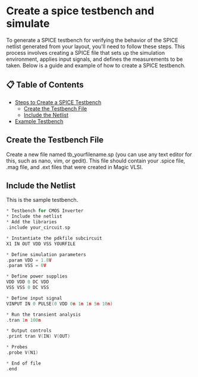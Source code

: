 # Create a spice testbench and simulate
To generate a SPICE testbench for verifying the behavior of the SPICE netlist generated from your layout, you'll need to follow these steps. This process involves creating a SPICE file that sets up the simulation environment, applies input signals, and defines the measurements to be taken. Below is a guide and example of how to create a SPICE testbench.

## 📋 Table of Contents
- [Steps to Create a SPICE Testbench](#stepstocreateaspicetestbench)
   - [Create the Testbench File](#createthetestbenchfile)
   - [Include the Netlist](#includethenetlist)
- [Example Testbench](#exampletestbench)

## Create the Testbench File
Create a new file named tb_yourfilename.sp (you can use any text editor for this, such as nano, vim, or gedit). This file should contain your .spice file, .mag file, and .ext files that were created in Magic VLSI.

## Include the Netlist
This is the sample testbench.

```c
* Testbench for CMOS Inverter
* Include the netlist
* Add the libraries
.include your_circuit.sp

* Instantiate the pdkfile subcircuit
X1 IN OUT VDD VSS YOURFILE

* Define simulation parameters
.param VDD = 1.8V
.param VSS = 0V

* Define power supplies
VDD VDD 0 DC VDD
VSS VSS 0 DC VSS

* Define input signal
VINPUT IN 0 PULSE(0 VDD 0n 1n 1n 5n 10n)

* Run the transient analysis
.tran 1n 100n

* Output controls
.print tran V(IN) V(OUT)

* Probes
.probe V(N1)

* End of file
.end
```
